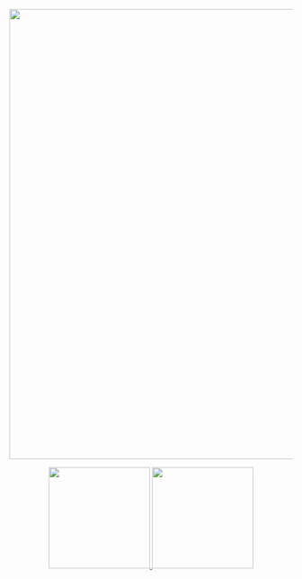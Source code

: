 <p align="center">
  <img class="gatsby-resp-image-image" src="https://i.pinimg.com/originals/41/60/61/416061b9d95e206d7bbeb51e644cca6e.gif" width="800">
</p>
<div align="center">
  <a href="https://https://github.com/Melchioretto">
  <img height="180em" src="https://github-readme-stats.vercel.app/api?username=Melchioretto&show_icons=true&theme=dracula&include_all_commits=true&count_private=true"/>
  <img height="180em" src="https://github-readme-stats.vercel.app/api/top-langs/?username=Melchioretto&layout=compact&langs_count=7&theme=dracula"/>
</div>
